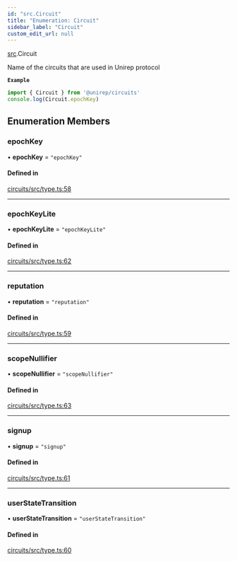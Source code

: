 ```yaml
---
id: "src.Circuit"
title: "Enumeration: Circuit"
sidebar_label: "Circuit"
custom_edit_url: null
---
```


[src](../modules/src.md).Circuit

Name of the circuits that are used in Unirep protocol

**`Example`**

```ts
import { Circuit } from '@unirep/circuits'
console.log(Circuit.epochKey)
```

## Enumeration Members

### epochKey

• **epochKey** = ``"epochKey"``

#### Defined in

[circuits/src/type.ts:58](https://github.com/Unirep/Unirep/blob/3b8a4270/packages/circuits/src/type.ts#L58)

___

### epochKeyLite

• **epochKeyLite** = ``"epochKeyLite"``

#### Defined in

[circuits/src/type.ts:62](https://github.com/Unirep/Unirep/blob/3b8a4270/packages/circuits/src/type.ts#L62)

___

### reputation

• **reputation** = ``"reputation"``

#### Defined in

[circuits/src/type.ts:59](https://github.com/Unirep/Unirep/blob/3b8a4270/packages/circuits/src/type.ts#L59)

___

### scopeNullifier

• **scopeNullifier** = ``"scopeNullifier"``

#### Defined in

[circuits/src/type.ts:63](https://github.com/Unirep/Unirep/blob/3b8a4270/packages/circuits/src/type.ts#L63)

___

### signup

• **signup** = ``"signup"``

#### Defined in

[circuits/src/type.ts:61](https://github.com/Unirep/Unirep/blob/3b8a4270/packages/circuits/src/type.ts#L61)

___

### userStateTransition

• **userStateTransition** = ``"userStateTransition"``

#### Defined in

[circuits/src/type.ts:60](https://github.com/Unirep/Unirep/blob/3b8a4270/packages/circuits/src/type.ts#L60)
